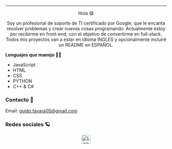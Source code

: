 
***
<p align="center">
Hola 😄 
</p>

<p align="center">
Soy un profesional de soporte de TI certificado por Google, que le encanta resolver problemas y crear nuevas cosas programando. Actualmente estoy por recibirme en front-end, con el objetivo de convertirme en full-stack. Todos mis proyectos van a estar en idioma INGLES y opcionalmente incluiré un README en ESPAÑOL.
</p>

  <strong>Lenguajes que manejo 🧑‍💻 </strong>

- JavaScript
- HTML
- CSS
- PYTHON
- C++ & C#


### Contacto 📧 
Email: guido.favara05@gmail.com

### Redes sociales 🪐 
<p align="center">
  <a href="https://www.linkedin.com/in/guido-favara/" target="_blank">
    <img align="center" src="https://cdn.jsdelivr.net/npm/simple-icons@3.0.1/icons/linkedin.svg" alt="LinkedIn" height="28px" width="28px" />
  </a>
